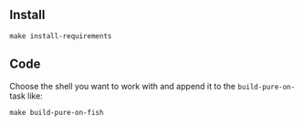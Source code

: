 ## Install

```
make install-requirements
```

## Code

Choose the shell you want to work with and append it to the `build-pure-on-` task like:

```
make build-pure-on-fish
```